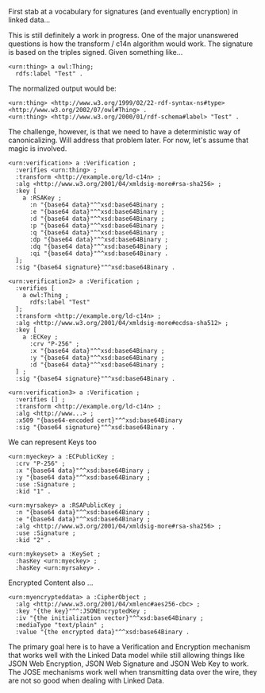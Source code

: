 First stab at a vocabulary for signatures (and eventually encryption) in linked data...

This is still definitely a work in progress. One of the major unanswered questions is how the transform / c14n algorithm would work. The signature is based on the triples signed. Given something like...

```
<urn:thing> a owl:Thing;
  rdfs:label "Test" .
```

The normalized output would be:
```
<urn:thing> <http://www.w3.org/1999/02/22-rdf-syntax-ns#type> <http://www.w3.org/2002/07/owl#Thing> .
<urn:thing> <http://www.w3.org/2000/01/rdf-schema#label> "Test" .
```

The challenge, however, is that we need to have a deterministic way of canonicalizing. Will address that problem later. For now, let's assume that magic is involved.

```
<urn:verification> a :Verification ;
  :verifies <urn:thing> ;
  :transform <http://example.org/ld-c14n> ;
  :alg <http://www.w3.org/2001/04/xmldsig-more#rsa-sha256> ;
  :key [ 
    a :RSAKey ;
      :n "{base64 data}"^^xsd:base64Binary ;
      :e "{base64 data}"^^xsd:base64Binary ;
      :d "{base64 data}"^^xsd:base64Binary ;
      :p "{base64 data}"^^xsd:base64Binary ;
      :q "{base64 data}"^^xsd:base64Binary ;
      :dp "{base64 data}"^^xsd:base64Binary ;
      :dq "{base64 data}"^^xsd:base64Binary ;
      :qi "{base64 data}"^^xsd:base64Binary .
  ];
  :sig "{base64 signature}"^^xsd:base64Binary .

<urn:verification2> a :Verification ;
  :verifies [
    a owl:Thing ;
      rdfs:label "Test"
  ];
  :transform <http://example.org/ld-c14n> ;
  :alg <http://www.w3.org/2001/04/xmldsig-more#ecdsa-sha512> ;
  :key [
    a :ECKey ;
      :crv "P-256" ;
      :x "{base64 data}"^^xsd:base64Binary ;
      :y "{base64 data}"^^xsd:base64Binary ;
      :d "{base64 data}"^^xsd:base64Binary ;
  ] ;
  :sig "{base64 signature}"^^xsd:base64Binary .

<urn:verification3> a :Verification ;
  :verifies [] ;
  :transform <http://example.org/ld-c14n> ;
  :alg <http://www...> ;
  :x509 "{base64-encoded cert}"^^xsd:base64Binary
  :sig "{base64 signature}"^^xsd:base64Binary .
```

We can represent Keys too

```
<urn:myeckey> a :ECPublicKey ;
  :crv "P-256" ;
  :x "{base64 data}"^^xsd:base64Binary ;
  :y "{base64 data}"^^xsd:base64Binary ;
  :use :Signature ;
  :kid "1" .

<urn:myrsakey> a :RSAPublicKey ;
  :n "{base64 data}"^^xsd:base64Binary ;
  :e "{base64 data}"^^xsd:base64Binary ;
  :alg <http://www.w3.org/2001/04/xmldsig-more#rsa-sha256> ;
  :use :Signature ;
  :kid "2" .

<urn:mykeyset> a :KeySet ;
  :hasKey <urn:myeckey> ;
  :hasKey <urn:myrsakey> .
```

Encrypted Content also ...

```
<urn:myencrypteddata> a :CipherObject ;
  :alg <http://www.w3.org/2001/04/xmlenc#aes256-cbc> ;
  :key "{the key}"^^:JSONEncryptedKey ;
  :iv "{the initialization vector}"^^xsd:base64Binary ;
  :mediaType "text/plain" ;
  :value "{the encrypted data}"^^xsd:base64Binary .
```

The primary goal here is to have a Verification and Encryption mechanism that works well with the Linked Data model while still allowing things like JSON Web Encryption, JSON Web Signature and JSON Web Key to work. The JOSE mechanisms work well when transmitting data over the wire, they are not so good when dealing with Linked Data. 

